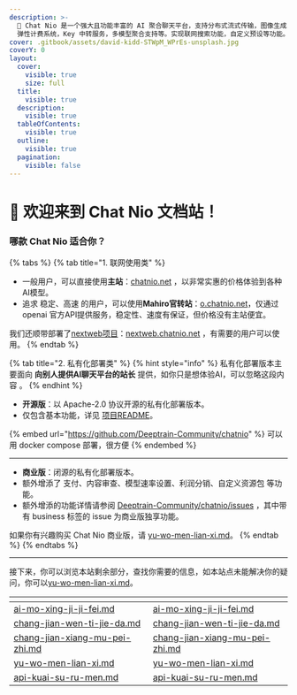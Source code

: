 ```yaml
---
description: >-
  🚀 Chat Nio 是一个强大且功能丰富的 AI 聚合聊天平台，支持分布式流式传输，图像生成，对话跨设备自动同步和分享功能实现订阅和 Token
  弹性计费系统，Key 中转服务，多模型聚合支持等。实现联网搜索功能，自定义预设等功能。
cover: .gitbook/assets/david-kidd-STWpM_WPrEs-unsplash.jpg
coverY: 0
layout:
  cover:
    visible: true
    size: full
  title:
    visible: true
  description:
    visible: true
  tableOfContents:
    visible: true
  outline:
    visible: true
  pagination:
    visible: false
---
```


# 👋 欢迎来到 Chat Nio 文档站！

### 哪款 Chat Nio 适合你？

{% tabs %}
{% tab title="1. 联网使用类" %}
* 一般用户，可以直接使用**主站**：[chatnio.net](https://chatnio.net/) ，以非常实惠的价格体验到各种AI模型。
* 追求 稳定、高速 的用户，可以使用**Mahiro官转站**：[o.chatnio.net](https://o.chatnio.net/)，仅通过 openai 官方API提供服务，稳定性、速度有保证，但价格没有主站便宜。

我们还顺带部署了[nextweb项目](https://github.com/ChatGPTNextWeb/ChatGPT-Next-Web)：[nextweb.chatnio.net](https://nextweb.chatnio.net) ，有需要的用户可以使用。
{% endtab %}

{% tab title="2. 私有化部署类" %}
{% hint style="info" %}
私有化部署版本主要面向 **向别人提供AI聊天平台的站长** 提供，如你只是想体验AI，可以忽略这段内容 。
{% endhint %}

* **开源版**：以 Apache-2.0 协议开源的私有化部署版本。
* 仅包含基本功能，详见 [项目README](https://github.com/Deeptrain-Community/chatnio/blob/main/README\_zh-CN.md)。

{% embed url="https://github.com/Deeptrain-Community/chatnio" %}
可以用 docker compose 部署，很方便
{% endembed %}

***

* **商业版**：闭源的私有化部署版本。
* 额外增添了 支付、内容审查、模型速率设置、利润分销、自定义资源包 等功能。
* 额外增添的功能详情请参阅 [Deeptrain-Community/chatnio/issues](https://github.com/Deeptrain-Community/chatnio/issues) ，其中带有 business 标签的 issue 为商业版独享功能。

如果你有兴趣购买 Chat Nio 商业版，请 [yu-wo-men-lian-xi.md](yu-wo-men-lian-xi.md "mention")。
{% endtab %}
{% endtabs %}

***

接下来，你可以浏览本站剩余部分，查找你需要的信息，如本站点未能解决你的疑问，你可以[yu-wo-men-lian-xi.md](yu-wo-men-lian-xi.md "mention")。

<table data-column-title-hidden data-view="cards"><thead><tr><th data-type="content-ref"></th><th data-hidden data-card-target data-type="content-ref"></th></tr></thead><tbody><tr><td><a href="ai-mo-xing-ji-ji-fei.md">ai-mo-xing-ji-ji-fei.md</a></td><td><a href="ai-mo-xing-ji-ji-fei.md">ai-mo-xing-ji-ji-fei.md</a></td></tr><tr><td><a href="chang-jian-wen-ti-jie-da.md">chang-jian-wen-ti-jie-da.md</a></td><td><a href="chang-jian-wen-ti-jie-da.md">chang-jian-wen-ti-jie-da.md</a></td></tr><tr><td><a href="chang-jian-xiang-mu-pei-zhi.md">chang-jian-xiang-mu-pei-zhi.md</a></td><td><a href="chang-jian-xiang-mu-pei-zhi.md">chang-jian-xiang-mu-pei-zhi.md</a></td></tr><tr><td><a href="yu-wo-men-lian-xi.md">yu-wo-men-lian-xi.md</a></td><td><a href="yu-wo-men-lian-xi.md">yu-wo-men-lian-xi.md</a></td></tr><tr><td><a href="kai-fa-zhe-zi-yuan/api-kuai-su-ru-men.md">api-kuai-su-ru-men.md</a></td><td><a href="kai-fa-zhe-zi-yuan/api-kuai-su-ru-men.md">api-kuai-su-ru-men.md</a></td></tr></tbody></table>
